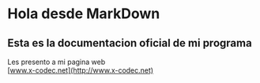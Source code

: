 # Hola desde MarkDown
## Esta es la documentacion oficial de mi programa

Les presento a mi pagina web  
 [www.x-codec.net](http://www.x-codec.net)
 